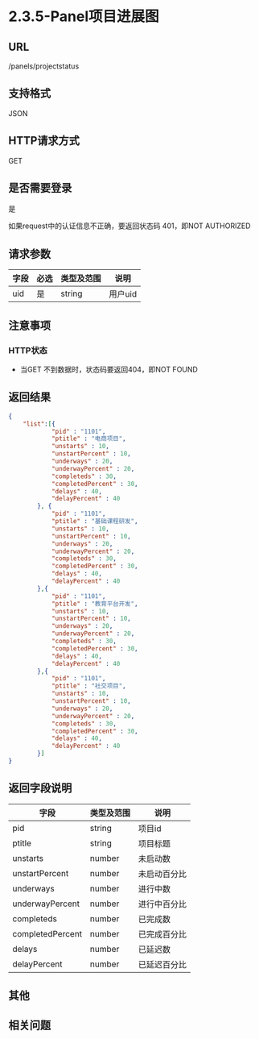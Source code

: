 # 2.3.5-Panel项目进展图

## URL

/panels/projectstatus

## 支持格式

JSON

## HTTP请求方式

GET

## 是否需要登录

是

如果request中的认证信息不正确，要返回状态码 401，即NOT AUTHORIZED

## 请求参数

字段 | 必选 | 类型及范围 | 说明
----|------|----------|-------------
uid | 是   | string  | 用户uid

## 注意事项

### HTTP状态

- 当GET 不到数据时，状态码要返回404，即NOT FOUND

## 返回结果

```json
{
    "list":[{
            "pid" : "1101",
            "ptitle" : "电商项目",
            "unstarts" : 10,
            "unstartPercent" : 10,
            "underways" : 20,
            "underwayPercent" : 20,
            "completeds" : 30,
            "completedPercent" : 30,
            "delays" : 40,
            "delayPercent" : 40
        }, {
            "pid" : "1101",
            "ptitle" : "基础课程研发",
            "unstarts" : 10,
            "unstartPercent" : 10,
            "underways" : 20,
            "underwayPercent" : 20,
            "completeds" : 30,
            "completedPercent" : 30,
            "delays" : 40,
            "delayPercent" : 40
        },{
            "pid" : "1101",
            "ptitle" : "教育平台开发",
            "unstarts" : 10,
            "unstartPercent" : 10,
            "underways" : 20,
            "underwayPercent" : 20,
            "completeds" : 30,
            "completedPercent" : 30,
            "delays" : 40,
            "delayPercent" : 40
        },{
            "pid" : "1101",
            "ptitle" : "社交项目",
            "unstarts" : 10,
            "unstartPercent" : 10,
            "underways" : 20,
            "underwayPercent" : 20,
            "completeds" : 30,
            "completedPercent" : 30,
            "delays" : 40,
            "delayPercent" : 40
        }]
}
```

## 返回字段说明

字段 | 类型及范围 | 说明
----|----------|-------------
pid                 | string  | 项目id
ptitle              | string  | 项目标题
unstarts            | number  | 未启动数
unstartPercent      | number  | 未启动百分比
underways           | number  | 进行中数
underwayPercent     | number  | 进行中百分比
completeds          | number  | 已完成数
completedPercent    | number  | 已完成百分比
delays              | number  | 已延迟数
delayPercent        | number  | 已延迟百分比

## 其他

## 相关问题
